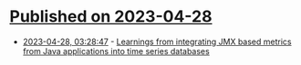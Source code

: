 # [Published on 2023-04-28](index.md)

* [2023-04-28, 03:28:47](https://lobste.rs/s/5gdmy4/learnings_from_integrating_jmx_based) - [Learnings from integrating JMX based metrics from Java applications into time series databases](https://last9.io/blog/learnings-integrating-jmxtrans/)
